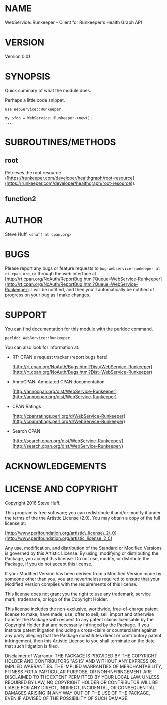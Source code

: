 # NAME

WebService::Runkeeper - Client for Runkeeper's Health Graph API

# VERSION

Version 0.01

# SYNOPSIS

Quick summary of what the module does.

Perhaps a little code snippet.

    use WebService::Runkeeper;

    my $foo = WebService::Runkeeper->new();
    ...

# SUBROUTINES/METHODS

## root

Retrieves the root resource ([https://runkeeper.com/developer/healthgraph/root-resource](https://runkeeper.com/developer/healthgraph/root-resource)).

## function2

# AUTHOR

Steve Huff, `<shuff at cpan.org>`

# BUGS

Please report any bugs or feature requests to `bug-webservice-runkeeper at
rt.cpan.org`, or through the web interface at
[http://rt.cpan.org/NoAuth/ReportBug.html?Queue=WebService-Runkeeper](http://rt.cpan.org/NoAuth/ReportBug.html?Queue=WebService-Runkeeper).  I will
be notified, and then you'll automatically be notified of progress on your bug
as I make changes.

# SUPPORT

You can find documentation for this module with the perldoc command.

    perldoc WebService::Runkeeper

You can also look for information at:

- RT: CPAN's request tracker (report bugs here)

    [http://rt.cpan.org/NoAuth/Bugs.html?Dist=WebService-Runkeeper](http://rt.cpan.org/NoAuth/Bugs.html?Dist=WebService-Runkeeper)

- AnnoCPAN: Annotated CPAN documentation

    [http://annocpan.org/dist/WebService-Runkeeper](http://annocpan.org/dist/WebService-Runkeeper)

- CPAN Ratings

    [http://cpanratings.perl.org/d/WebService-Runkeeper](http://cpanratings.perl.org/d/WebService-Runkeeper)

- Search CPAN

    [http://search.cpan.org/dist/WebService-Runkeeper/](http://search.cpan.org/dist/WebService-Runkeeper/)

# ACKNOWLEDGEMENTS

# LICENSE AND COPYRIGHT

Copyright 2016 Steve Huff.

This program is free software; you can redistribute it and/or modify it
under the terms of the the Artistic License (2.0). You may obtain a
copy of the full license at:

[http://www.perlfoundation.org/artistic\_license\_2\_0](http://www.perlfoundation.org/artistic_license_2_0)

Any use, modification, and distribution of the Standard or Modified
Versions is governed by this Artistic License. By using, modifying or
distributing the Package, you accept this license. Do not use, modify,
or distribute the Package, if you do not accept this license.

If your Modified Version has been derived from a Modified Version made
by someone other than you, you are nevertheless required to ensure that
your Modified Version complies with the requirements of this license.

This license does not grant you the right to use any trademark, service
mark, tradename, or logo of the Copyright Holder.

This license includes the non-exclusive, worldwide, free-of-charge
patent license to make, have made, use, offer to sell, sell, import and
otherwise transfer the Package with respect to any patent claims
licensable by the Copyright Holder that are necessarily infringed by the
Package. If you institute patent litigation (including a cross-claim or
counterclaim) against any party alleging that the Package constitutes
direct or contributory patent infringement, then this Artistic License
to you shall terminate on the date that such litigation is filed.

Disclaimer of Warranty: THE PACKAGE IS PROVIDED BY THE COPYRIGHT HOLDER
AND CONTRIBUTORS "AS IS' AND WITHOUT ANY EXPRESS OR IMPLIED WARRANTIES.
THE IMPLIED WARRANTIES OF MERCHANTABILITY, FITNESS FOR A PARTICULAR
PURPOSE, OR NON-INFRINGEMENT ARE DISCLAIMED TO THE EXTENT PERMITTED BY
YOUR LOCAL LAW. UNLESS REQUIRED BY LAW, NO COPYRIGHT HOLDER OR
CONTRIBUTOR WILL BE LIABLE FOR ANY DIRECT, INDIRECT, INCIDENTAL, OR
CONSEQUENTIAL DAMAGES ARISING IN ANY WAY OUT OF THE USE OF THE PACKAGE,
EVEN IF ADVISED OF THE POSSIBILITY OF SUCH DAMAGE.
